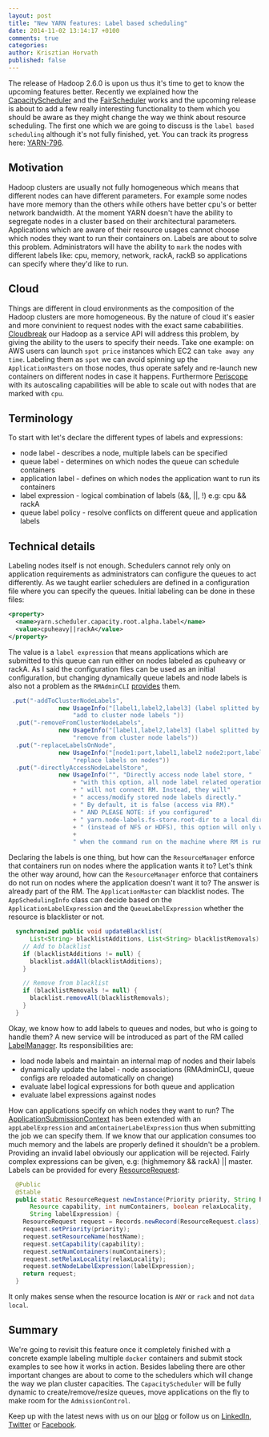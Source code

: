 ```yaml
---
layout: post
title: "New YARN features: Label based scheduling"
date: 2014-11-02 13:14:17 +0100
comments: true
categories:
author: Krisztian Horvath
published: false
---
```


The release of Hadoop 2.6.0 is upon us thus it's time to get to know the upcoming features better. Recently we explained how the
[CapacityScheduler](http://blog.sequenceiq.com/blog/2014/07/22/schedulers-part-1/) and the [FairScheduler](http://blog.sequenceiq.com/blog/2014/09/09/yarn-schedulers-demystified-part-2-fair/)
works and the upcoming release is about to add a few really interesting functionality to them which you should be aware as they might
change the way we think about resource scheduling. The first one which we are going to discuss is the `label based scheduling` although it's
not fully finished, yet. You can track its progress here: [YARN-796](https://issues.apache.org/jira/browse/YARN-796).

## Motivation
Hadoop clusters are usually not fully homogeneous which means that different nodes can have different parameters. For example some nodes
have more memory than the others while others have better cpu's or better network bandwidth. At the moment YARN doesn't have the
ability to segregate nodes in a cluster based on their architectural parameters. Applications which are aware of their resource usages
cannot choose which nodes they want to run their containers on. Labels are about to solve this problem. Administrators will have
the ability to `mark` the nodes with different labels like: cpu, memory, network, rackA, rackB so applications can specify where they'd
like to run.

## Cloud
Things are different in cloud environments as the composition of the Hadoop clusters are more homogeneous. By the nature of cloud it's
easier and more convinient to request nodes with the exact same cababilities. [Cloudbreak](http://blog.sequenceiq.com/blog/2014/07/18/announcing-cloudbreak/)
our Hadoop as a service API will address this problem, by giving the ability to the users to specify their needs. Take one example: on AWS
users can launch `spot price` instances which EC2 can `take away any time`. Labeling them as `spot` we can avoid spinning up the
`ApplicationMasters` on those nodes, thus operate safely and re-launch new containers on different nodes in case it happens.
Furthermore [Periscope](http://blog.sequenceiq.com/blog/2014/08/27/announcing-periscope/) with its autoscaling capabilities will be able
to scale out with nodes that are marked with `cpu`.

<!--more-->

## Terminology
To start with let's declare the different types of labels and expressions:

* node label - describes a node, multiple labels can be specified
* queue label - determines on which nodes the queue can schedule containers
* application label - defines on which nodes the application want to run its containers
* label expression - logical combination of labels (&&, ||, !) e.g: cpu && rackA
* queue label policy - resolve conflicts on different queue and application labels

## Technical details
Labeling nodes itself is not enough. Schedulers cannot rely only on application requirements as administrators can configure the queues
to act differently. As we taught earlier schedulers are defined in a configuration file where you can specify the queues. Initial labeling
can be done in these files:
```xml
<property>
  <name>yarn.scheduler.capacity.root.alpha.label</name>
  <value>cpuheavy||rackA</value>
</property>
```
The value is a `label expression` that means applications which are submitted to this queue can run either on nodes labeled as
cpuheavy or rackA. As I said the configuration files can be used as an initial configuration, but changing dynamically queue labels
and node labels is also not a problem as the `RMAdminCLI` [provides](https://issues.apache.org/jira/browse/YARN-2504) them.
```java
 .put("-addToClusterNodeLabels",
              new UsageInfo("[label1,label2,label3] (label splitted by \",\")",
                  "add to cluster node labels "))
  .put("-removeFromClusterNodeLabels",
              new UsageInfo("[label1,label2,label3] (label splitted by \",\")",
                  "remove from cluster node labels"))
  .put("-replaceLabelsOnNode",
              new UsageInfo("[node1:port,label1,label2 node2:port,label1,label2]",
                  "replace labels on nodes"))
  .put("-directlyAccessNodeLabelStore",
              new UsageInfo("", "Directly access node label store, "
                  + "with this option, all node label related operations"
                  + " will not connect RM. Instead, they will"
                  + " access/modify stored node labels directly."
                  + " By default, it is false (access via RM)."
                  + " AND PLEASE NOTE: if you configured"
                  + " yarn.node-labels.fs-store.root-dir to a local directory"
                  + " (instead of NFS or HDFS), this option will only work"
                  +
                  " when the command run on the machine where RM is running."))
```
Declaring the labels is one thing, but how can the `ResourceManager` enforce that containers run on nodes where the application wants
it to? Let's think the other way around, how can the `ResourceManager` enforce that containers do not run on nodes where the
application doesn't want it to? The answer is already part of the RM. The `ApplicationMaster` can blacklist nodes. The
`AppSchedulingInfo` class can decide based on the `ApplicationLabelExpression` and the `QueueLabelExpression` whether the resource is
blacklister or not.
```java
  synchronized public void updateBlacklist(
      List<String> blacklistAdditions, List<String> blacklistRemovals) {
    // Add to blacklist
    if (blacklistAdditions != null) {
      blacklist.addAll(blacklistAdditions);
    }

    // Remove from blacklist
    if (blacklistRemovals != null) {
      blacklist.removeAll(blacklistRemovals);
    }
  }
```
Okay, we know how to add labels to queues and nodes, but who is going to handle them? A new service will be introduced as part of
the RM called [LabelManager](https://github.com/sequenceiq/hadoop/blob/trunk/hadoop-yarn-project/hadoop-yarn/hadoop-yarn-server/hadoop-yarn-server-resourcemanager/src/main/java/org/apache/hadoop/yarn/server/resourcemanager/nodelabels/RMNodeLabelsManager.java).
Its responsibilities are:

* load node labels and maintain an internal map of nodes and their labels
* dynamically update the label - node associations (RMAdminCLI, queue configs are reloaded automatically on change)
* evaluate label logical expressions for both queue and application
* evaluate label expressions against nodes

How can applications specify on which nodes they want to run? The [ApplicationSubmissionContext](https://github.com/sequenceiq/hadoop/blob/trunk/hadoop-yarn-project/hadoop-yarn/hadoop-yarn-api/src/main/java/org/apache/hadoop/yarn/api/records/ApplicationSubmissionContext.java#L77)
has been extended with an `appLabelExpression` and `amContainerLabelExpression` thus when submitting the job we can specify them. If
we know that our application consumes too much memory and the labels are properly defined it shouldn't be a problem. Providing
an invalid label obviously our application will be rejected. Fairly complex expressions can be given, e.g: (highmemory && rackA) || master.
Labels can be provided for every [ResourceRequest](https://github.com/sequenceiq/hadoop/blob/trunk/hadoop-yarn-project/hadoop-yarn/hadoop-yarn-api/src/main/java/org/apache/hadoop/yarn/api/records/ResourceRequest.java#L80):
```java
  @Public
  @Stable
  public static ResourceRequest newInstance(Priority priority, String hostName,
      Resource capability, int numContainers, boolean relaxLocality,
      String labelExpression) {
    ResourceRequest request = Records.newRecord(ResourceRequest.class);
    request.setPriority(priority);
    request.setResourceName(hostName);
    request.setCapability(capability);
    request.setNumContainers(numContainers);
    request.setRelaxLocality(relaxLocality);
    request.setNodeLabelExpression(labelExpression);
    return request;
  }
```
It only makes sense when the resource location is `ANY` or `rack` and not `data local`.

## Summary
We're going to revisit this feature once it completely finished with a concrete example labeling multiple `docker` containers
and submit stock examples to see how it works in action. Besides labeling there are other important changes are about to come to
the schedulers which will change the way we plan cluster capacities. The `CapacityScheduler` will be fully dynamic to create/remove/resize
queues, move applications on the fly to make room for the `AdmissionControl`.

Keep up with the latest news with us on our [blog](http://blog.sequenceiq.com/) or follow us
on [LinkedIn](https://www.linkedin.com/company/sequenceiq/), [Twitter](https://twitter.com/sequenceiq) or [Facebook](https://www.facebook).
